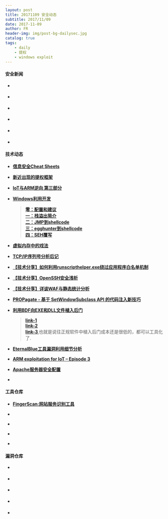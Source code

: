 ```yaml
---
layout: post
title: 20171109 安全动态
subtitle: 2017/11/09
date: 2017-11-09
author: FR
header-img: img/post-bg-dailysec.jpg
catalog: true
tags:
    - daily
    - 提权
    - windows exploit
---
```

#### 安全新闻
- **[]()**

- **[]()**

- **[]()**

- **[]()**

- **[]()**

- **[]()**

#### 技术动态
- **[信息安全Cheat Sheets](https://www.cybrary.it/0p3n/infosec-cheat-sheets/)**

- **[新近出现的提权框架](https://github.com/spencerdodd/kernelpop)**

- **[IoT与ARM逆向 第三部分](https://quequero.org/2017/11/arm-exploitation-iot-episode-3/)**

- **[Windows利用开发](http://www.example.com)**
    > **[零：配置和建议](http://www.shogunlab.com/blog/2017/08/11/zdzg-windows-exploit-0.html)**  
    > **[一：栈溢出简介](http://www.shogunlab.com/blog/2017/08/19/zdzg-windows-exploit-1.html)**  
    > **[二：JMP到shellcode](http://www.shogunlab.com/blog/2017/08/26/zdzg-windows-exploit-2.html)**  
    > **[三：egghunter到shellcode](http://www.shogunlab.com/blog/2017/09/02/zdzg-windows-exploit-3.html)**  
    > **[四：SEH覆写](http://www.shogunlab.com/blog/2017/11/06/zdzg-windows-exploit-4.html)**

- **[虚拟内存中的戏法](http://ourmachinery.com/post/virtual-memory-tricks/)**

- **[TCP/IP序列号分析后记](http://lcamtuf.coredump.cx/newtcp/)**

- **[【技术分享】如何利用runscripthelper.exe绕过应用程序白名单机制](http://bobao.360.cn/learning/detail/4660.html)**

- **[【技术分享】OpenSSH安全浅析](http://bobao.360.cn/learning/detail/4673.html)**

- **[【技术分享】详谈WAF与静态统计分析](http://bobao.360.cn/learning/detail/4670.html)**

- **[PROPagate - 基于 SetWindowSubclass API 的代码注入新技巧](http://www.hexacorn.com/blog/2017/10/26/propagate-a-new-code-injection-trick/)**

- **[利用BDF向EXE和DLL文件植入后门](http://www.example.com)**
    > **[ link-1 ](https://3gstudent.github.io/3gstudent.github.io/%E5%88%A9%E7%94%A8BDF%E5%90%91EXE%E6%96%87%E4%BB%B6%E6%A4%8D%E5%85%A5%E5%90%8E%E9%97%A8/)**  
    > **[ link-2 ](https://3gstudent.github.io/3gstudent.github.io/%E5%88%A9%E7%94%A8BDF%E5%90%91DLL%E6%96%87%E4%BB%B6%E6%A4%8D%E5%85%A5%E5%90%8E%E9%97%A8/)**  
    > **[ link-3 ](https://3gstudent.github.io/3gstudent.github.io/%E5%88%A9%E7%94%A8BDF%E5%90%91DLL%E6%96%87%E4%BB%B6%E6%A4%8D%E5%85%A5%E5%90%8E%E9%97%A8/)**
    > 也就是说往正规软件中植入后门成本还是很低的，都可以工具化了.

- **[EternalBlue工具漏洞利用细节分析](https://www.sec-wiki.com/news/short/1458606381)**

- **[ARM exploitation for IoT – Episode 3](https://www.sec-wiki.com/news/short/3033255975)**

- **[Apache服务器安全配置](http://foreversong.cn/archives/789)**

- **[]()**

#### 工具仓库
- **[FingerScan:网站服务识别工具](https://www.sec-wiki.com/news/short/1015747609)**

- **[]()**

- **[]()**

- **[]()**

- **[]()**

#### 漏洞仓库
- **[]()**

- **[]()**

- **[]()**

- **[]()**

- **[]()**
